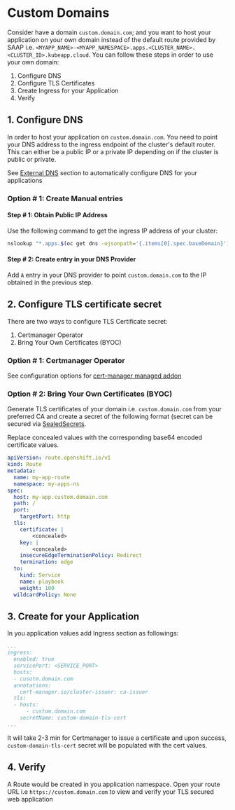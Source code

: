 # Custom Domains

Consider have a domain `custom.domain.com`; and you want to host your application on your own domain instead of the default route provided by SAAP i.e. `<MYAPP_NAME>-<MYAPP_NAMESPACE>.apps.<CLUSTER_NAME>.<CLUSTER_ID>.kubeapp.cloud`. You can follow these steps in order to use your own domain:

1. Configure DNS
1. Configure TLS Certificates
1. Create Ingress for your Application
1. Verify

## 1. Configure DNS

In order to host your application on `custom.domain.com`. You need to point your DNS address to the ingress endpoint of the cluster's default router. This can either be a public IP or a private IP depending on if the cluster is public or private.

See [External DNS](./external-dns.md) section to automatically configure DNS for your applications

### Option # 1: Create Manual entries

#### Step # 1: Obtain Public IP Address

Use the following command to get the ingress IP address of your cluster:

```sh
nslookup "*.apps.$(oc get dns -ojsonpath='{.items[0].spec.baseDomain}')" | grep Address | tail -1
```

#### Step # 2: Create entry in your DNS Provider

Add `A` entry in your DNS provider to point `custom.domain.com` to the IP obtained in the previous step.

## 2. Configure TLS certificate secret

There are two ways to configure TLS Certificate secret:

1. Certmanager Operator
2. Bring Your Own Certificates (BYOC)

### Option # 1: Certmanager Operator

See configuration options for [cert-manager managed addon](../../managed-addons/cert-manager/overview.md)

### Option # 2: Bring Your Own Certificates (BYOC)

Generate TLS certificates of your domain i.e. `custom.domain.com` from your preferred CA and create a secret of the following format (secret can be secured via [SealedSecrets](https://docs.stakater.com/secrets/sealed-secrets.html).

Replace concealed values with the corresponding base64 encoded certificate values.

```yaml
apiVersion: route.openshift.io/v1
kind: Route
metadata:
  name: my-app-route
  namespace: my-apps-ns
spec:
  host: my-app.custom.domain.com
  path: /
  port:
    targetPort: http
  tls:
    certificate: |
        <concealed>
    key: |
        <concealed>
    insecureEdgeTerminationPolicy: Redirect
    termination: edge
  to:
    kind: Service
    name: playbook
    weight: 100
  wildcardPolicy: None
```

## 3. Create for your Application

In you application values add Ingress section as followings:

```yaml
...
ingress:
  enabled: true
  servicePort: <SERVICE_PORT>
  hosts:
  - cusotm.domain.com
  annotations:
    cert-manager.io/cluster-issuer: ca-issuer
  tls:
  - hosts:
      - custom.domain.com
    secretName: custom-domain-tls-cert
...
```

It will take 2-3 min for Certmanager to issue a certificate and upon success, `custom-domain-tls-cert` secret will be populated with the cert values.

## 4. Verify

A Route would be created in you application namespace. Open your route URL i.e `https://custom.domain.com` to view and verify your TLS secured web application
